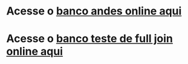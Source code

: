 # Acesse o [banco andes online aqui](https://www.db-fiddle.com/f/d53eRuAqWiwzud2qPZQvQu/7)
# Acesse o [banco teste de full join online aqui](https://www.db-fiddle.com/f/urBBrBP8Ee2raTqpViGeLf/1)

